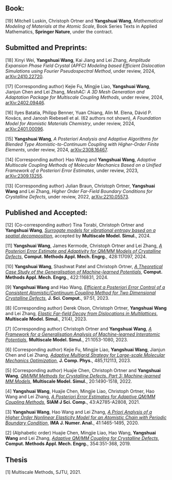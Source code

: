 ## Book:

[19] Mitchell Luskin, Christoph Ortner and **Yangshuai Wang**, *Mathematical Modeling of Materials at the Atomic Scale*, Book Series Texts in Applied Mathematics, **Springer Nature**, under the contract.

## Submitted and Preprints:

[18] Xinyi Wei, **Yangshuai Wang**, Kai Jiang and Lei Zhang, *Amplitude Expansion Phase Field Crystal (APFC) Modeling based Efficient Dislocation Simulations using Fourier Pseudospectral Method*, under review, 2024, [arXiv:2410.22720](https://arxiv.org/pdf/2410.22720).

[17] (Corresponding author) Kejie Fu, Mingjie Liao, **Yangshuai Wang**, Jianjun Chen and Lei Zhang, *MeshAC: A 3D Mesh Generation and Adaptation Package for Multiscale Coupling Methods*, under review, 2024, [arXiv:2402.09446](https://arxiv.org/pdf/2402.09446).

[16] Ilyes Batatia, Philipp Benner, Yuan Chiang, Alin M. Elena, Dávid P. Kovács, and Janosh Riebesell et al. (62 authors not shown), *A Foundation Model for Atomistic Materials Chemistry*, under review, 2024, [arXiv:2401.00096](https://arxiv.org/pdf/2401.00096).

[15] **Yangshuai Wang**, *A Posteriori Analysis and Adaptive Algorithms for Blended Type Atomistic-to-Continuum Coupling with Higher-Order Finite Elements*, under review, 2024,
[arXiv:2308.16467](https://arxiv.org/pdf/2308.16467).

[14] (Corresponding author) Hao Wang and **Yangshuai Wang**, *Adaptive Multiscale Coupling Methods of Molecular Mechanics Based on a Unified Framework of a Posteriori Error Estimates*, under review, 2023, [arXiv:2309.13255](https://arxiv.org/pdf/2309.13255).

[13] (Corresponding author) Julian Braun, Christoph Ortner, **Yangshuai Wang** and Lei Zhang, *Higher Order Far-Field Boundary Conditions for Crystalline Defects*, under review, 2022, [arXiv:2210.05573](https://arxiv.org/pdf/2210.05573).


## Published and Accepted:

[12] (Co-corresponding author) Tina Torabi, Christoph Ortner and **Yangshuai Wang**, [*Surrogate models for vibrational entropy based on a spatial decomposition*](https://arxiv.org/abs/2402.12744), accepted by **Multiscale Model. Simul.**, 2024.  

[11] **Yangshuai Wang**, James Kermode, Christoph Ortner and Lei Zhang, [*A Posteriori Error Estimate and Adaptivity for QM/MM Models of Crystalline Defects*](https://www.sciencedirect.com/science/article/abs/pii/S0045782524003530), **Comput. Methods Appl. Mech. Engrg.**, 428:117097, 2024.

[10] **Yangshuai Wang**, Shashwat Patel and Christoph Ortner, [*A Theoretical Case Study of the Generalisation of Machine-learned Potentials*](https://www.sciencedirect.com/science/article/pii/S0045782524000872), **Comput. Methods Appl. Mech. Engrg.**, 422:116831, 2024.

[9] **Yangshuai Wang** and Hao Wang, [*Efficient a Posteriori Error Control of a Consistent Atomistic/Continuum Coupling Method for Two Dimensional Crystalline Defects*](https://link.springer.com/article/10.1007/s10915-023-02362-8), **J. Sci. Comput.**, 97:51, 2023.

[8] (Corresponding author) Derek Olson, Christoph Ortner, **Yangshuai Wang** and Lei Zhang, [*Elastic Far-field Decay from Dislocations in Multilattices*](https://epubs.siam.org/doi/abs/10.1137/22M1502021?journalCode=mmsubt), **Multiscale Model. Simul.**, 21(4), 2023.

[7] (Corresponding author) Christoph Ortner and **Yangshuai Wang**, [*A Framework for a Generalisation Analysis of Machine-learned Interatomic Potentials*](https://epubs.siam.org/doi/10.1137/22M152267X), **Multiscale Model. Simul.**, 21:1053-1080, 2023.

[6] (Corresponding author) Kejie Fu, Mingjie Liao, **Yangshuai Wang**, Jianjun Chen and Lei Zhang, [*Adaptive Multigrid Strategy for Large-scale Molecular Mechanics Optimization*](https://www.sciencedirect.com/science/article/abs/pii/S0021999123002085?via%3Dihub), **J. Comp. Phys.**, 485,112113, 2023.

[5] (Corresponding author) Huajie Chen, Christoph Ortner and **Yangshuai Wang**, [*QM/MM Methods for Crystalline Defects. Part 3: Machine-learned MM Models*](https://epubs.siam.org/doi/10.1137/21M1441122), **Multiscale Model. Simul.**, 20:1490-1518, 2022.

[4] **Yangshuai Wang**, Huajie Chen, Mingjie Liao, Christoph Ortner, Hao Wang and Lei Zhang, [*A Posteriori Error Estimates for Adaptive QM/MM Coupling Methods*](https://epubs.siam.org/doi/10.1137/20M1353678), **SIAM J Sci. Comp.**, 43:A2785-A2808, 2021.

[3] **Yangshuai Wang**, Hao Wang and Lei Zhang, [*A Priori Analysis of a Higher Order Nonlinear Elasticity Model for an Atomistic Chain with Periodic Boundary Condition*](https://academic.oup.com/imajna/article-abstract/41/2/1465/5837821?redirectedFrom=fulltext&login=false), **IMA J. Numer. Anal.**, 41:1465-1495, 2020.

[2] (Alphabetic order) Huajie Chen, Mingjie Liao, Hao Wang, **Yangshuai Wang** and Lei Zhang, [*Adaptive QM/MM Coupling for Crystalline Defects*](https://www.sciencedirect.com/science/article/abs/pii/S0045782519302233?via%3Dihub), **Comput. Methods Appl. Mech. Engrg.**, 354:351-368, 2019. 


## Thesis

[1] Multiscale Methods, SJTU, 2021.